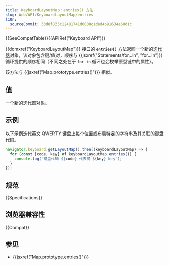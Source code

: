 ```yaml
---
title: KeyboardLayoutMap：entries() 方法
slug: Web/API/KeyboardLayoutMap/entries
l10n:
  sourceCommit: 33d8f835c12481741d0008c1ded4b91634e60d1c
---
```


{{SeeCompatTable}}{{APIRef("Keyboard API")}}

{{domxref("KeyboardLayoutMap")}} 接口的 **`entries()`** 方法返回一个新的[迭代器](/zh-CN/docs/Web/JavaScript/Reference/Global_Objects/Iterator)对象，该对象包含键/值对，顺序与 {{jsxref("Statements/for...in", "for...in")}} 循环提供的顺序相同（不同之处在于 `for-in` 循环也会枚举原型链中的属性）。

该方法与 {{jsxref("Map.prototype.entries()")}} 相似。

## 值

一个新的[迭代器](/zh-CN/docs/Web/JavaScript/Reference/Global_Objects/Iterator)对象。

## 示例

以下示例迭代英文 QWERTY 键盘上每个位置或布局特定的字符串及其关联的键盘代码。

```js
navigator.keyboard.getLayoutMap().then((keyboardLayoutMap) => {
  for (const [code, key] of keyboardLayoutMap.entries()) {
    console.log(`键盘代码 ${code} 代表键 ${key} key`);
  }
});
```

## 规范

{{Specifications}}

## 浏览器兼容性

{{Compat}}

## 参见

- {{jsxref("Map.prototype.entries()")}}

